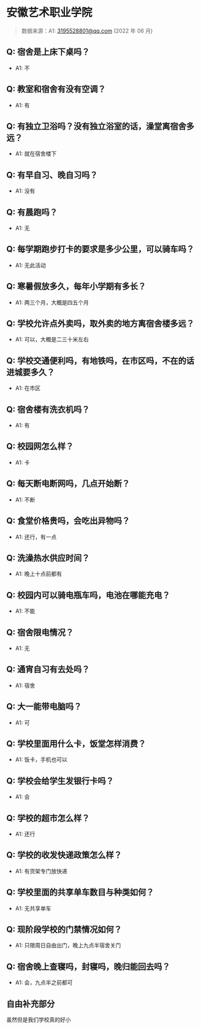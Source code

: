 # 安徽艺术职业学院

> 数据来源：A1: 3195528801@qq.com (2022 年 06 月)

## Q: 宿舍是上床下桌吗？

- A1: 不

## Q: 教室和宿舍有没有空调？

- A1: 有

## Q: 有独立卫浴吗？没有独立浴室的话，澡堂离宿舍多远？

- A1: 就在宿舍楼下

## Q: 有早自习、晚自习吗？

- A1: 没有

## Q: 有晨跑吗？

- A1: 无

## Q: 每学期跑步打卡的要求是多少公里，可以骑车吗？

- A1: 无此活动

## Q: 寒暑假放多久，每年小学期有多长？

- A1: 两三个月，大概是四五个月

## Q: 学校允许点外卖吗，取外卖的地方离宿舍楼多远？

- A1: 可以，大概是二三十米左右

## Q: 学校交通便利吗，有地铁吗，在市区吗，不在的话进城要多久？

- A1: 在市区

## Q: 宿舍楼有洗衣机吗？

- A1: 有

## Q: 校园网怎么样？

- A1: 卡

## Q: 每天断电断网吗，几点开始断？

- A1: 不断

## Q: 食堂价格贵吗，会吃出异物吗？

- A1: 还行，有一点

## Q: 洗澡热水供应时间？

- A1: 晚上十点前都有

## Q: 校园内可以骑电瓶车吗，电池在哪能充电？

- A1: 不能

## Q: 宿舍限电情况？

- A1: 无

## Q: 通宵自习有去处吗？

- A1: 宿舍

## Q: 大一能带电脑吗？

- A1: 可

## Q: 学校里面用什么卡，饭堂怎样消费？

- A1: 饭卡，手机也可以

## Q: 学校会给学生发银行卡吗？

- A1: 会

## Q: 学校的超市怎么样？

- A1: 还行

## Q: 学校的收发快递政策怎么样？

- A1: 有货架专门放快递

## Q: 学校里面的共享单车数目与种类如何？

- A1: 无共享单车

## Q: 现阶段学校的门禁情况如何？

- A1: 只限周日自由出门，晚上九点半宿舍关门

## Q: 宿舍晚上查寝吗，封寝吗，晚归能回去吗？

- A1: 会，九点半之前都可

## 自由补充部分

虽然但是我们学校真的好小